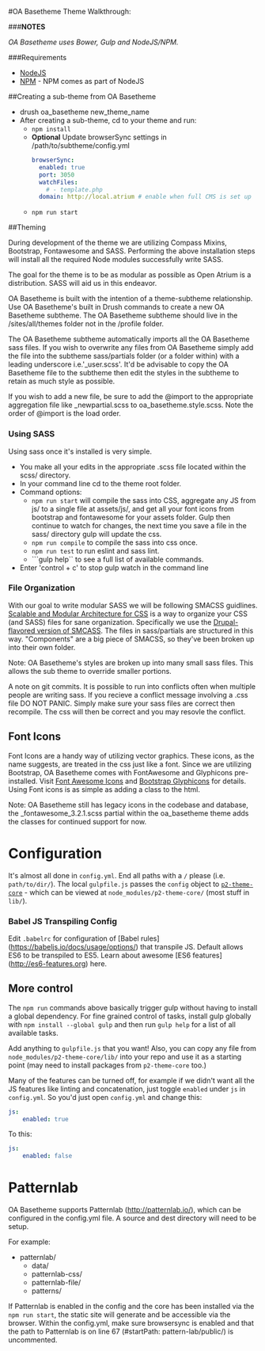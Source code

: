 #OA Basetheme Theme Walkthrough:

###**NOTES** 

*OA Basetheme uses Bower, Gulp and NodeJS/NPM.*

###Requirements
* [NodeJS](https://nodejs.org) 
* [NPM](https://www.npmjs.com/) - NPM comes as part of NodeJS

##Creating a sub-theme from OA Basetheme
* drush oa_basetheme new_theme_name
* After creating a sub-theme, cd to your theme and run:
  * ```npm install```
  * **Optional** Update browserSync settings in /path/to/subtheme/config.yml
    ```yml
    browserSync:
      enabled: true
      port: 3050
      watchFiles:
        # - template.php
      domain: http://local.atrium # enable when full CMS is set up
     ```
  * ```npm run start```  

##Theming

During development of the theme we are utilizing Compass Mixins, Bootstrap,
Fontawesome and SASS. Performing the above installation steps will install all
the required Node modules successfully write SASS.

The goal for the theme is to be as modular as possible as Open Atrium is a
distribution. SASS will aid us in this endeavor.

OA Basetheme is built with the intention of a theme-subtheme relationship. Use 
OA Basetheme's built in Drush commands to create a new OA Basetheme
subtheme. The OA Basetheme subtheme should live in the /sites/all/themes folder 
not in the /profile folder.

The OA Basetheme subtheme automatically imports all the OA Basetheme sass files. If you
wish to overwrite any files from OA Basetheme simply add the file into the subtheme
sass/partials folder (or a folder within) with a leading underscore
i.e.'_user.scss'. It'd be advisable to copy the OA Basetheme file to the subtheme
then edit the styles in the subtheme to retain as much style as possible.

If you wish to add a new file, be sure to add the @import to the appropriate
aggregation file like _newpartial.scss to oa_basetheme.style.scss. Note the order of
@import is the load order.

### Using SASS

Using sass once it's installed is very simple.

* You make all your edits in the appropriate .scss file located within the scss/ directory.
* In your command line cd to the theme root folder.
* Command options:
  * ```npm run start``` will compile the sass into CSS, aggregate any JS from js/ to a 
    single file at assets/js/, and get all your font icons from bootstrap and 
    fontawesome for your assets folder. Gulp then continue to watch for changes, 
    the next time you save a file in the sass/ directory gulp will update the css.
  * ```npm run compile``` to compile the sass into css once.
  * ```npm run test``` to run eslint and sass lint.
  * ```gulp help`` to see a full list of available commands.
* Enter 'control + c' to stop gulp watch in the command line

### File Organization

With our goal to write modular SASS we will be following SMACSS guidlines.
[Scalable and Modular Architecture for CSS](smacss.com) is a way to organize
your CSS (and SASS) files for sane organization. Specifically we use the
[Drupal-flavored version of
SMCASS](https://drupal.org/node/1887918#separate-concerns). The files in
sass/partials are structured in this way. "Components" are a big piece of
SMACSS, so they've been broken up into their own folder.

Note: OA Basetheme's styles are broken up into many small sass files. This allows
the sub theme to override smaller portions.

A note on git commits. It is possible to run into conflicts often when multiple
people are writing sass. If you recieve a conflict message involving a .css file
DO NOT PANIC. Simply make sure your sass files are correct then recompile. The
css will then be correct and you may resovle the conflict.

## Font Icons
Font Icons are a handy way of utilizing vector graphics. These icons, as the
name suggests, are treated in the css just like a font. Since we are utilizing
Bootstrap, OA Basetheme comes with FontAwesome and Glyphicons pre-installed. Visit
[Font Awesome Icons](http://fortawesome.github.io/Font-Awesome/icons/) and
[Bootstrap Glyphicons](http://glyphicons.bootstrapcheatsheets.com/) for details.
Using Font icons is as simple as adding a class to the html.

Note: OA Basetheme still has legacy icons in the codebase and database, the
_fontawesome_3.2.1.scss partial within the oa_basetheme theme adds the classes 
for continued support for now.

# Configuration

It's almost all done in `config.yml`. End all paths with a `/` please (i.e. 
`path/to/dir/`). The local `gulpfile.js` passes the `config` object to 
[`p2-theme-core`](https://github.com/phase2/p2-theme-core) - which can be viewed 
at `node_modules/p2-theme-core/` (most stuff in `lib/`).

### Babel JS Transpiling Config

Edit `.babelrc` for configuration of [Babel rules]
(https://babeljs.io/docs/usage/options/) that transpile JS. Default allows ES6 
to be transpiled to ES5. Learn about awesome [ES6 features]
(http://es6-features.org) here.

## More control

The `npm run` commands above basically trigger gulp without having to install a 
global dependency. For fine grained control of tasks, install gulp globally with
 `npm install --global gulp` and then run `gulp help` for a list of all available 
 tasks.

Add anything to `gulpfile.js` that you want! Also, you can copy any file from 
`node_modules/p2-theme-core/lib/` into your repo and use it as a starting point 
(may need to install packages from `p2-theme-core` too.)

Many of the features can be turned off, for example if we didn't want all the JS 
features like linting and concatenation, just toggle `enabled` under `js` in 
`config.yml`. So you'd just open `config.yml` and change this:

```yml
js:
    enabled: true
```

To this:

```yml
js:
    enabled: false
```

# Patternlab
OA Basetheme supports Patternlab (http://patternlab.io/), which can be configured in 
the config.yml file. A source and dest directory will need to be setup.

For example:

* patternlab/
  * data/
  * patternlab-css/
  * patternlab-file/
  * patterns/
  
If Patternlab is enabled in the config and the core has been installed via the 
```npm run start```, the static site will generate and be accessible via the browser.
Within the config.yml, make sure browsersync is enabled and that the path to 
Patternlab is on line 67 (#startPath: pattern-lab/public/) is uncommented.
